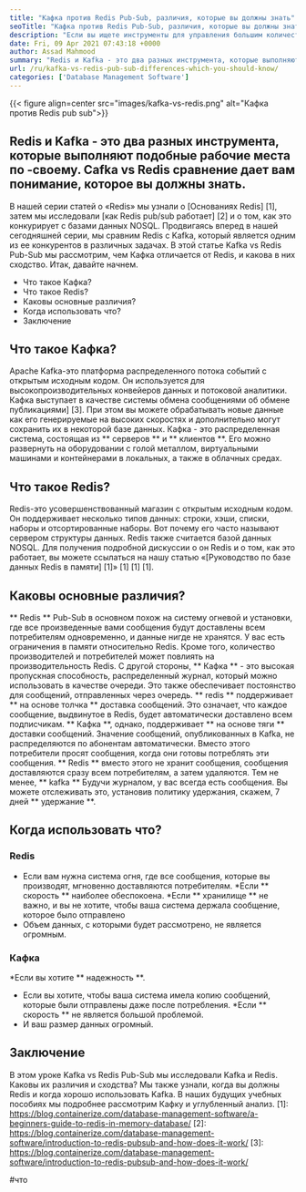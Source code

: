 ```yaml
---
title: "Кафка против Redis Pub-Sub, различия, которые вы должны знать" 
seoTitle: "Кафка против Redis Pub-Sub, различия, которые вы должны знать" 
description: "Если вы ищете инструменты для управления большим количеством данных и запутаны между Kafka и Redis. Эта статья Kafka vs Redis Pub-Sub поможет вам." 
date: Fri, 09 Apr 2021 07:43:18 +0000
author: Assad Mahmood
summary: "Redis и Kafka - это два разных инструмента, которые выполняют подобные рабочие места по -своему. Cafka vs Redis сравнение дает вам понимание, которое вы должны знать." 
url: /ru/kafka-vs-redis-pub-sub-differences-which-you-should-know/
categories: ['Database Management Software']
---
```


{{< figure align=center src="images/kafka-vs-redis.png" alt="Кафка против Redis pub sub">}}


## Redis и Kafka - это два разных инструмента, которые выполняют подобные рабочие места по -своему. Cafka vs Redis сравнение дает вам понимание, которое вы должны знать.
В нашей серии статей о «Redis» мы узнали о [Основаниях Redis] [1], затем мы исследовали [как Redis pub/sub работает] [2] и о том, как это конкурирует с базами данных NOSQL. Продвигаясь вперед в нашей сегодняшней серии, мы сравним Redis с Kafka, который является одним из ее конкурентов в различных задачах. В этой статье Kafka vs Redis Pub-Sub мы рассмотрим, чем Кафка отличается от Redis, и какова в них сходство. Итак, давайте начнем.
  * Что такое Кафка?
  * Что такое Redis?
  * Каковы основные различия?
  * Когда использовать что?
  * Заключение

## Что такое Кафка?
Apache Kafka-это платформа распределенного потока событий с открытым исходным кодом. Он используется для высокопроизводительных конвейеров данных и потоковой аналитики. Кафка выступает в качестве системы обмена сообщениями об обмене публикациями] [3]. При этом вы можете обрабатывать новые данные как его генерируемые на высоких скоростях и дополнительно могут сохранить их в некоторой базе данных.
Кафка - это распределенная система, состоящая из ** серверов ** и ** клиентов **. Его можно развернуть на оборудовании с голой металлом, виртуальными машинами и контейнерами в локальных, а также в облачных средах.

## Что такое Redis?
Redis-это усовершенствованный магазин с открытым исходным кодом. Он поддерживает несколько типов данных: строки, хэши, списки, наборы и отсортированные наборы. Вот почему его часто называют сервером структуры данных.
Redis также считается базой данных NOSQL. Для получения подробной дискуссии о он Redis и о том, как это работает, вы можете ссылаться на нашу статью «[Руководство по базе данных Redis в памяти] [1]» [1] [1] [1].

## Каковы основные различия?
** Redis ** Pub-Sub в основном похож на систему огневой и установки, где все произведенные вами сообщения будут доставлены всем потребителям одновременно, и данные нигде не хранятся. У вас есть ограничения в памяти относительно Redis. Кроме того, количество производителей и потребителей может повлиять на производительность Redis.
С другой стороны, ** Кафка ** - это высокая пропускная способность, распределенный журнал, который можно использовать в качестве очереди. Это также обеспечивает постоянство для сообщений, отправленных через очередь.
** redis ** поддерживает ** на основе толчка ** доставка сообщений. Это означает, что каждое сообщение, выдвинутое в Redis, будет автоматически доставлено всем подписчикам.
** Кафка **, однако, поддерживает ** на основе тяги ** доставки сообщений. Значение сообщений, опубликованных в Kafka, не распределяются по абонентам автоматически. Вместо этого потребители просят сообщения, когда они готовы потреблять эти сообщения.
** Redis ** вместо этого не хранит сообщения, сообщения доставляются сразу всем потребителям, а затем удаляются. Тем не менее, ** kafka ** Будучи журналом, у вас всегда есть сообщения. Вы можете отслеживать это, установив политику удержания, скажем, 7 дней ** удержание **.

## Когда использовать что?

### Redis
  * Если вам нужна система огня, где все сообщения, которые вы производят, мгновенно доставляются потребителям.
  *Если ** скорость ** наиболее обеспокоена.
  *Если ** хранилище ** не важно, и вы не хотите, чтобы ваша система держала сообщение, которое было отправлено
  * Объем данных, с которыми будет рассмотрено, не является огромным.

### Кафка
  *Если вы хотите ** надежность **.
  * Если вы хотите, чтобы ваша система имела копию сообщений, которые были отправлены даже после потребления.
  *Если ** скорость ** не является большой проблемой.
  * И ваш размер данных огромный.

## Заключение
В этом уроке Kafka vs Redis Pub-Sub мы исследовали Kafka и Redis. Каковы их различия и сходства? Мы также узнали, когда вы должны Redis и когда хорошо использовать Kafka. В наших будущих учебных пособиях мы подробнее рассмотрим Кафку и углубленный анализ.
[1]: https://blog.containerize.com/database-management-software/a-beginners-guide-to-redis-in-memory-database/
[2]: https://blog.containerize.com/database-management-software/introduction-to-redis-pubsub-and-how-does-it-work/
[3]: https://blog.containerize.com/database-management-software/introduction-to-redis-pubsub-and-how-does-it-work/

#что
